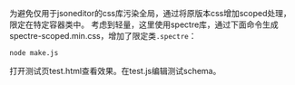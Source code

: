 为避免仅用于jsoneditor的css库污染全局，通过将原版本css增加scoped处理，限定在特定容器类中。
考虑到轻量，这里使用spectre库，通过下面命令生成spectre-scoped.min.css，增加了限定类`.spectre`：

	node make.js

打开测试页test.html查看效果。在test.js编辑测试schema。
